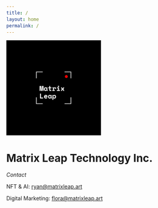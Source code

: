 ```yaml
---
title: /
layout: home
permalink: /
---
```


![image](logo.png)

# Matrix Leap Technology Inc. 



*Contact*

NFT & AI: ryan@matrixleap.art 

Digital Marketing: flora@matrixleap.art


